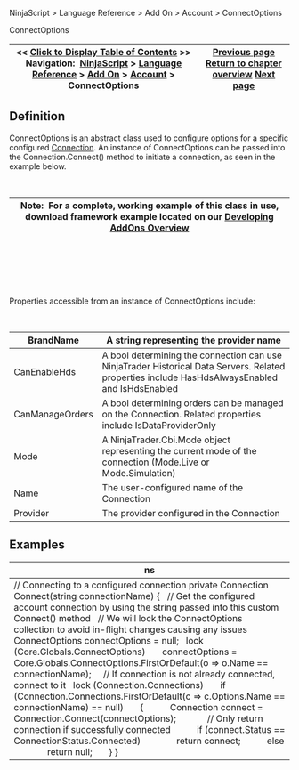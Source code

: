 ﻿


NinjaScript \> Language Reference \> Add On \> Account \> ConnectOptions






















ConnectOptions







| \<\< [Click to Display Table of Contents](connectoptions.md) \>\> **Navigation:**     [NinjaScript](ninjascript-1.md) \> [Language Reference](language_reference_wip-1.md) \> [Add On](add_on-1.md) \> [Account](account_class-1.md) \> ConnectOptions | [Previous page](connection-1.md) [Return to chapter overview](account_class-1.md) [Next page](createorder-1.md) |
| --- | --- |











## Definition


ConnectOptions is an abstract class used to configure options for a specific configured [Connection](connection-1.md). An instance of ConnectOptions can be passed into the Connection.Connect() method to initiate a connection, as seen in the example below.


 




| Note:  For a complete, working example of this class in use, download framework example located on our [Developing AddOns Overview](developing_add_ons-1.md) |
| --- |



 


 


 


Properties accessible from an instance of ConnectOptions include:


 




| BrandName | A string representing the provider name |
| --- | --- |
| CanEnableHds | A bool determining the connection can use NinjaTrader Historical Data Servers. Related properties include HasHdsAlwaysEnabled and IsHdsEnabled |
| CanManageOrders | A bool determining orders can be managed on the Connection. Related properties include IsDataProviderOnly |
| Mode | A NinjaTrader.Cbi.Mode object representing the current mode of the connection (Mode.Live or Mode.Simulation) |
| Name | The user\-configured name of the Connection |
| Provider | The provider configured in the Connection |



## 


## Examples




| ns |
| --- |
| // Connecting to a configured connection private Connection Connect(string connectionName) {    // Get the configured account connection by using the string passed into this custom Connect() method    // We will lock the ConnectOptions collection to avoid in\-flight changes causing any issues    ConnectOptions connectOptions \= null;    lock (Core.Globals.ConnectOptions)        connectOptions \= Core.Globals.ConnectOptions.FirstOrDefault(o \=\> o.Name \=\= connectionName);      // If connection is not already connected, connect to it    lock (Connection.Connections)        if (Connection.Connections.FirstOrDefault(c \=\> c.Options.Name \=\= connectionName) \=\= null)        {            Connection connect \= Connection.Connect(connectOptions);              // Only return connection if successfully connected            if (connect.Status \=\= ConnectionStatus.Connected)                return connect;            else                return null;        } } |









